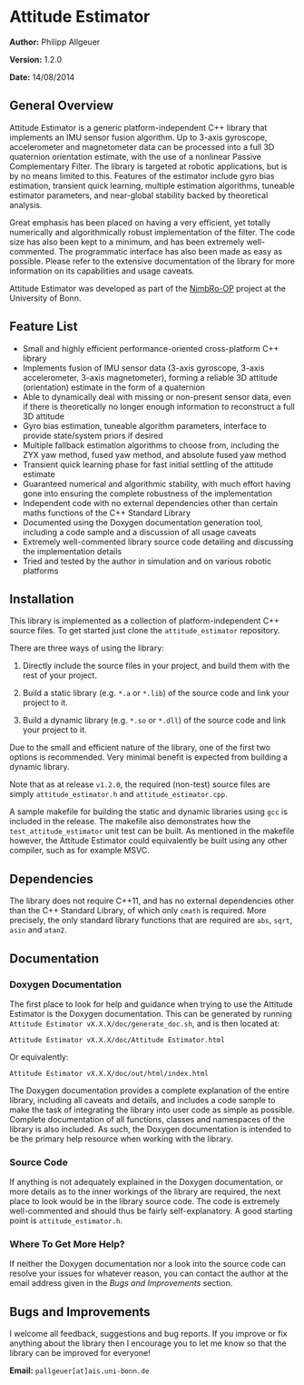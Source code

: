 # Attitude Estimator

**Author:** Philipp Allgeuer

**Version:** 1.2.0

**Date:** 14/08/2014

## General Overview

Attitude Estimator is a generic platform-independent C++ library that implements an IMU sensor fusion algorithm. Up to 3-axis gyroscope, accelerometer and magnetometer data can be processed into a full 3D quaternion orientation estimate, with the use of a nonlinear Passive Complementary Filter. The library is targeted at robotic applications, but is by no means limited to this. Features of the estimator include gyro bias estimation, transient quick learning, multiple estimation algorithms, tuneable estimator parameters, and near-global stability backed by theoretical analysis.

Great emphasis has been placed on having a very efficient, yet totally numerically and algorithmically robust implementation of the filter. The code size has also been kept to a minimum, and has been extremely well-commented. The programmatic interface has also been made as easy as possible. Please refer to the extensive documentation of the library for more information on its capabilities and usage caveats.

Attitude Estimator was developed as part of the [NimbRo-OP](http://www.nimbro.net/OP/) project at the University of Bonn.

## Feature List

- Small and highly efficient performance-oriented cross-platform C++ library
- Implements fusion of IMU sensor data (3-axis gyroscope, 3-axis accelerometer, 3-axis magnetometer), forming a reliable 3D attitude (orientation) estimate in the form of a quaternion
- Able to dynamically deal with missing or non-present sensor data, even if there is theoretically no longer enough information to reconstruct a full 3D attitude
- Gyro bias estimation, tuneable algorithm parameters, interface to provide state/system priors if desired
- Multiple fallback estimation algorithms to choose from, including the ZYX yaw method, fused yaw method, and absolute fused yaw method
- Transient quick learning phase for fast initial settling of the attitude estimate
- Guaranteed numerical and algorithmic stability, with much effort having gone into ensuring the complete robustness of the implementation
- Independent code with no external dependencies other than certain maths functions of the C++ Standard Library
- Documented using the Doxygen documentation generation tool, including a code sample and a discussion of all usage caveats
- Extremely well-commented library source code detailing and discussing the implementation details
- Tried and tested by the author in simulation and on various robotic platforms

## Installation

This library is implemented as a collection of platform-independent C++ source files. To get started just clone the `attitude_estimator` repository.

There are three ways of using the library:

1. Directly include the source files in your project, and build them with the rest of your project.

2. Build a static library (e.g. `*.a` or `*.lib`) of the source code and link your project to it.

3. Build a dynamic library (e.g. `*.so` or `*.dll`) of the source code and link your project to it.

Due to the small and efficient nature of the library, one of the first two options is recommended. Very minimal benefit is expected from building a dynamic library.

Note that as at release `v1.2.0`, the required (non-test) source files are simply `attitude_estimator.h` and `attitude_estimator.cpp`.

A sample makefile for building the static and dynamic libraries using `gcc` is included in the release. The makefile also demonstrates how the `test_attitude_estimator` unit test can be built. As mentioned in the makefile however, the Attitude Estimator could equivalently be built using any other compiler, such as for example MSVC.

## Dependencies

The library does not require C++11, and has no external dependencies other than the C++ Standard Library, of which only `cmath` is required. More precisely, the only standard library functions that are required are `abs`, `sqrt`, `asin` and `atan2`.

## Documentation

### Doxygen Documentation

The first place to look for help and guidance when trying to use the Attitude Estimator is the Doxygen documentation. This can be generated by running `Attitude Estimator vX.X.X/doc/generate_doc.sh`, and is then located at:

`Attitude Estimator vX.X.X/doc/Attitude Estimator.html`

Or equivalently:

`Attitude Estimator vX.X.X/doc/out/html/index.html`

The Doxygen documentation provides a complete explanation of the entire library, including all caveats and details, and includes a code sample to make the task of integrating the library into user code as simple as possible. Complete documentation of all functions, classes and namespaces of the library is also included. As such, the Doxygen documentation is intended to be the primary help resource when working with the library.

### Source Code

If anything is not adequately explained in the Doxygen documentation, or more details as to the inner workings of the library are required, the next place to look would be in the library source code. The code is extremely well-commented and should thus be fairly self-explanatory. A good starting point is `attitude_estimator.h`.

### Where To Get More Help?

If neither the Doxygen documentation nor a look into the source code can resolve your issues for whatever reason, you can contact the author at the email address given in the _Bugs and Improvements_ section.

## Bugs and Improvements

I welcome all feedback, suggestions and bug reports. If you improve or fix anything about the library then I encourage you to let me know so that the library can be improved for everyone!

**Email:** `pallgeuer[at]ais.uni-bonn.de`
